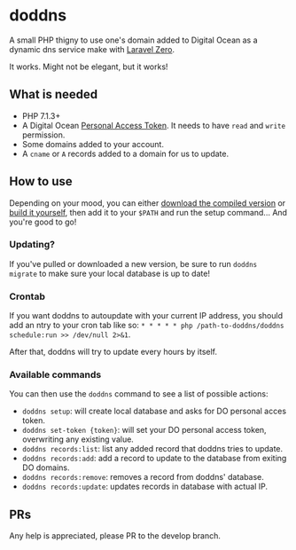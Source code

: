 # doddns

A small PHP thigny to use one's domain added to Digital Ocean as a dynamic dns service make with [Laravel Zero](https://github.com/laravel-zero/laravel-zero).

It works. Might not be elegant, but it works!

## What is needed

- PHP 7.1.3+
- A Digital Ocean [Personal Access Token](https://www.digitalocean.com/docs/api/create-personal-access-token/). It needs to have `read` and `write` permission.
- Some domains added to your account.
- A `cname` or `A` records added to a domain for us to update.

## How to use

Depending on your mood, you can either [download the compiled version](https://github.com/jpmurray/doddns/raw/master/builds/doddns) or [build it yourself](https://laravel-zero.com/#/usage?id=building-a-standalone-application), then add it to your `$PATH` and run the setup command... And you're good to go!

### Updating?
If you've pulled or downloaded a new version, be sure to run `doddns migrate` to make sure your local database is up to date!

### Crontab
If you want doddns to autoupdate with your current IP address, you should add an ntry to your cron tab like so: `* * * * * php /path-to-doddns/doddns schedule:run >> /dev/null 2>&1`.

After that, doddns will try to update every hours by itself.

### Available commands

You can then use the `doddns` command to see a list of possible actions:

- `doddns setup`: will create local database and asks for DO personal acces token.
- `doddns set-token {token}`: will set your DO personal access token, overwriting any existing value.
- `doddns records:list`: list any added record that doddns tries to update.
- `doddns records:add`: add a record to update to the database from exiting DO domains.
- `doddns records:remove`: removes a record from doddns' database.
- `doddns records:update`: updates records in database with actual IP.

## PRs
Any help is appreciated, please PR to the develop branch.